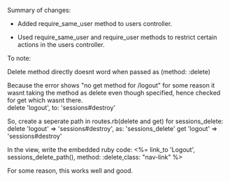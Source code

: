 Summary of changes:

- Added require_same_user method to users controller.

- Used require_same_user and require_user methods to restrict certain actions in the users controller.

To note:

Delete method directly doesnt word when passed as (method: :delete)

Because the error shows "no get method for /logout" for some reason it wasnt taking the method as delete even though specified, hence checked for get which wasnt there.   
    delete 'logout', to: 'sessions#destroy'

So, create a seperate path in routes.rb(delete and get) for sessions_delete:
    delete 'logout' => 'sessions#destroy', as: 'sessions_delete'
    get 'logout' => 'sessions#destroy'

In the view, write the embedded ruby code:
            <%= link_to 'Logout', sessions_delete_path(), method: :delete,class: "nav-link" %>

For some reason, this works well and good.


